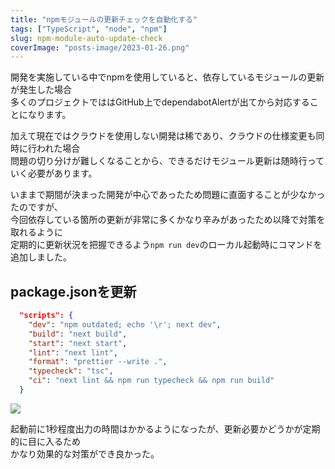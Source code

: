 ```yaml
---
title: "npmモジュールの更新チェックを自動化する"
tags: ["TypeScript", "node", "npm"]
slug: npm-module-auto-update-check
coverImage: "posts-image/2023-01-26.png"
---
```

開発を実施している中でnpmを使用していると、依存しているモジュールの更新が発生した場合  
多くのプロジェクトでははGitHub上でdependabotAlertが出てから対応することになります。  

加えて現在ではクラウドを使用しない開発は稀であり、クラウドの仕様変更も同時に行われた場合  
問題の切り分けが難しくなることから、できるだけモジュール更新は随時行っていく必要があります。  

いままで期間が決まった開発が中心であったため問題に直面することが少なかったのですが、  
今回依存している箇所の更新が非常に多くかなり辛みがあったため以降で対策を取れるように  
定期的に更新状況を把握できるよう`npm run dev`のローカル起動時にコマンドを追加しました。

## package.jsonを更新
```package.json
  "scripts": {
    "dev": "npm outdated; echo '\r'; next dev",
    "build": "next build",
    "start": "next start",
    "lint": "next lint",
    "format": "prettier --write .",
    "typecheck": "tsc",
    "ci": "next lint && npm run typecheck && npm run build"
  }
```

![](../images/posts-image/2023-01-26.png)  
  
起動前に1秒程度出力の時間はかかるようになったが、更新必要かどうかが定期的に目に入るため  
かなり効果的な対策ができ良かった。
